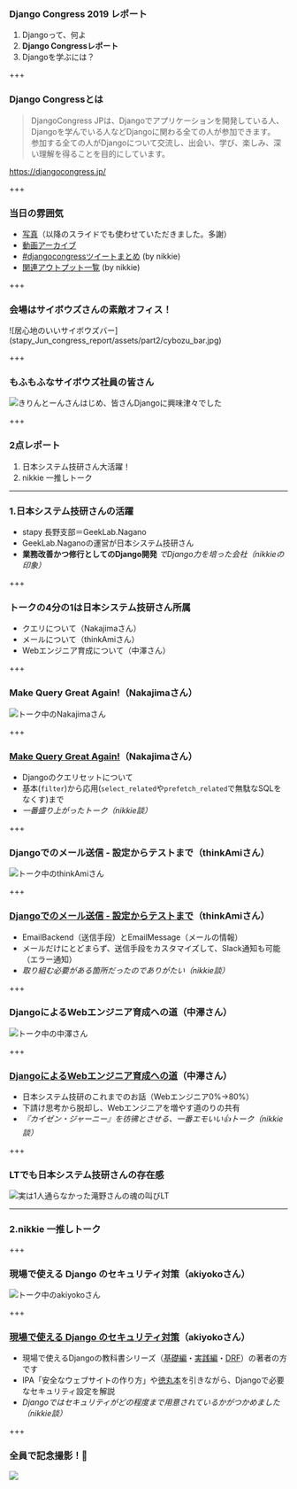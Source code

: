 ### Django Congress 2019 レポート

1. Djangoって、何よ
2. **Django Congressレポート**
3. Djangoを学ぶには？

+++

### Django Congressとは

>DjangoCongress JPは、Djangoでアプリケーションを開発している人、Djangoを学んでいる人などDjangoに関わる全ての人が参加できます。  
>参加する全ての人がDjangoについて交流し、出会い、学び、楽しみ、深い理解を得ることを目的にしています。

https://djangocongress.jp/

+++

### 当日の雰囲気

- [写真](https://photos.google.com/share/AF1QipNQQpVhhVIpzEs-dFVsTr90Uk4E6qvEIgvHOGK17PGze03tnXeL6vyVWEeILpc1GQ?key=LVN0LWo0ZWdTUVJlVGYyQkJJME5tQi1PSVZmVFR3)（以降のスライドでも使わせていただきました。多謝）
- [動画アーカイブ](https://www.youtube.com/playlist?list=PLfNCXSj_QJrquQyL-bSBdOFyvInP3vxqX)
- [#djangocongressツイートまとめ](https://togetter.com/li/1359565) (by nikkie)
- [関連アウトプット一覧](https://qiita.com/ftnext/items/37eaa01908d267780452) (by nikkie)

+++

### 会場はサイボウズさんの素敵オフィス！

<span class="eighty-percent-img">
![居心地のいいサイボウズバー](stapy_Jun_congress_report/assets/part2/cybozu_bar.jpg)
</span>

+++

### もふもふなサイボウズ社員の皆さん

![きりんとーんさんはじめ、皆さんDjangoに興味津々でした](stapy_Jun_congress_report/assets/part2/mofumofu_animals.jpg)

+++

### 2点レポート

1. 日本システム技研さん大活躍！
2. nikkie 一推しトーク

---

### 1.日本システム技研さんの活躍

- stapy 長野支部＝GeekLab.Nagano
- GeekLab.Naganoの運営が日本システム技研さん
- **業務改善かつ修行としてのDjango開発** *でDjango力を培った会社（nikkieの印象）*

+++

### トークの4分の1は日本システム技研さん所属

- クエリについて（Nakajimaさん）
- メールについて（thinkAmiさん）
- Webエンジニア育成について（中澤さん）

+++

### Make Query Great Again!（Nakajimaさん）

![トーク中のNakajimaさん](stapy_Jun_congress_report/assets/part2/nakajima_san.jpg)

+++

### [Make Query Great Again!](https://www.slideshare.net/dattun/django-congress-jp-2019-make-query-great-again-slide-share)（Nakajimaさん）

- Djangoのクエリセットについて
- 基本(`filter`)から応用(`select_related`や`prefetch_related`で無駄なSQLをなくす)まで
- *一番盛り上がったトーク（nikkie談）*

+++

### Djangoでのメール送信 - 設定からテストまで（thinkAmiさん）

![トーク中のthinkAmiさん](stapy_Jun_congress_report/assets/part2/thinkAmi_san.jpg)

+++

### [Djangoでのメール送信 - 設定からテストまで](https://speakerdeck.com/thinkami/djangocongress-jp-2019-talk)（thinkAmiさん）

- EmailBackend（送信手段）とEmailMessage（メールの情報）
- メールだけにとどまらず、送信手段をカスタマイズして、Slack通知も可能（エラー通知）
- *取り組む必要がある箇所だったのでありがたい（nikkie談）*

+++

### DjangoによるWebエンジニア育成への道（中澤さん）

![トーク中の中澤さん](stapy_Jun_congress_report/assets/part2/nakazawa_san.jpg)

+++

### [DjangoによるWebエンジニア育成への道]()（中澤さん）

- 日本システム技研のこれまでのお話（Webエンジニア0%→80%）
- 下請け思考から脱却し、Webエンジニアを増やす道のりの共有
- *『カイゼン・ジャーニー』を彷彿とさせる、一番エモいい👍トーク（nikkie談）*

+++

### LTでも日本システム技研さんの存在感

![実は1人通らなかった滝野さんの魂の叫びLT](stapy_Jun_congress_report/assets/part2/takino_san.jpg)

---

### 2.nikkie 一推しトーク

+++

### 現場で使える Django のセキュリティ対策（akiyokoさん）

![トーク中のakiyokoさん](stapy_Jun_congress_report/assets/part2/akiyoko_san.jpg)

+++

### [現場で使える Django のセキュリティ対策](https://speakerdeck.com/akiyoko/django-security-measures-for-business-djangocon-jp-2019)（akiyokoさん）

- 現場で使えるDjangoの教科書シリーズ（[基礎編](https://www.amazon.co.jp/dp/4802094744)・[実践編](https://www.amazon.co.jp/dp/B07L3DRGBT/)・[DRF](https://booth.pm/ja/items/1314617)）の著者の方です
- IPA「安全なウェブサイトの作り方」や[徳丸本](https://www.amazon.co.jp/dp/4797393165)を引きながら、Djangoで必要なセキュリティ設定を解説
- *Djangoではセキュリティがどの程度まで用意されているかがつかめました（nikkie談）*

+++

### 全員で記念撮影！📸

![](stapy_Jun_congress_report/assets/part2/participants.jpg)
